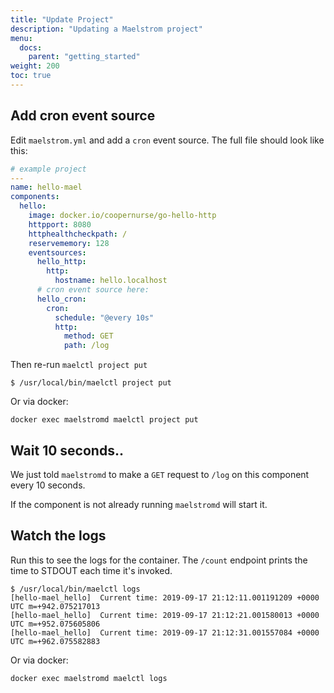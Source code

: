 ```yaml
---
title: "Update Project"
description: "Updating a Maelstrom project"
menu:
  docs:
    parent: "getting_started"
weight: 200
toc: true
---
```


## Add cron event source

Edit `maelstrom.yml` and add a `cron` event source. The full file should look like this:

```yaml
# example project
---
name: hello-mael
components:
  hello:
    image: docker.io/coopernurse/go-hello-http
    httpport: 8080
    httphealthcheckpath: /
    reservememory: 128
    eventsources:
      hello_http:
        http:
          hostname: hello.localhost
      # cron event source here:
      hello_cron:
        cron:
          schedule: "@every 10s"
          http:
            method: GET
            path: /log
```

Then re-run `maelctl project put`

```
$ /usr/local/bin/maelctl project put
```

Or via docker:

```
docker exec maelstromd maelctl project put
```

## Wait 10 seconds..

We just told `maelstromd` to make a `GET` request to `/log` on this component every 10 seconds.

If the component is not already running `maelstromd` will start it.

## Watch the logs

Run this to see the logs for the container. The `/count` endpoint prints the time to STDOUT each time it's invoked.

```
$ /usr/local/bin/maelctl logs
[hello-mael_hello]	Current time: 2019-09-17 21:12:11.001191209 +0000 UTC m=+942.075217013
[hello-mael_hello]	Current time: 2019-09-17 21:12:21.001580013 +0000 UTC m=+952.075605806
[hello-mael_hello]	Current time: 2019-09-17 21:12:31.001557084 +0000 UTC m=+962.075582883
```

Or via docker:

```
docker exec maelstromd maelctl logs
```
